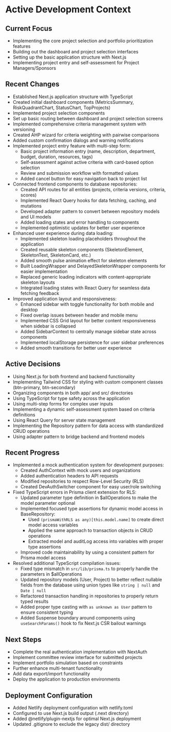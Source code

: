 # Active Development Context

## Current Focus
- Implementing the core project selection and portfolio prioritization features
- Building out the dashboard and project selection interfaces
- Setting up the basic application structure with Next.js
- Implementing project entry and self-assessment for Project Managers/Sponsors

## Recent Changes
- Established Next.js application structure with TypeScript
- Created initial dashboard components (MetricsSummary, RiskQuadrantChart, StatusChart, TopProjects)
- Implemented project selection components
- Set up basic routing between dashboard and project selection screens
- Implemented comprehensive criteria management system with versioning
- Created AHP wizard for criteria weighting with pairwise comparisons
- Added custom confirmation dialogs and warning notifications
- Implemented project entry feature with multi-step form:
  - Basic project information entry (name, description, department, budget, duration, resources, tags)
  - Self-assessment against active criteria with card-based option selection
  - Review and submission workflow with formatted values
  - Added cancel button for easy navigation back to project list
- Connected frontend components to database repositories:
  - Created API routes for all entities (projects, criteria versions, criteria, scores)
  - Implemented React Query hooks for data fetching, caching, and mutations
  - Developed adapter pattern to convert between repository models and UI models
  - Added loading states and error handling to components
  - Implemented optimistic updates for better user experience
- Enhanced user experience during data loading:
  - Implemented skeleton loading placeholders throughout the application
  - Created reusable skeleton components (SkeletonElement, SkeletonText, SkeletonCard, etc.)
  - Added smooth pulse animation effect for skeleton elements
  - Built LoadingWrapper and DelayedSkeletonWrapper components for easier implementation
  - Replaced generic loading indicators with content-appropriate skeleton layouts
  - Integrated loading states with React Query for seamless data fetching feedback
- Improved application layout and responsiveness:
  - Enhanced sidebar with toggle functionality for both mobile and desktop
  - Fixed overlap issues between header and mobile menu
  - Implemented CSS Grid layout for better content responsiveness when sidebar is collapsed
  - Added SidebarContext to centrally manage sidebar state across components
  - Implemented localStorage persistence for user sidebar preferences
  - Added smooth transitions for better user experience

## Active Decisions
- Using Next.js for both frontend and backend functionality
- Implementing Tailwind CSS for styling with custom component classes (btn-primary, btn-secondary)
- Organizing components in both app/ and src/ directories
- Using TypeScript for type safety across the application
- Using multi-step forms for complex user inputs
- Implementing a dynamic self-assessment system based on criteria definitions
- Using React Query for server state management
- Implementing the Repository pattern for data access with standardized CRUD operations
- Using adapter pattern to bridge backend and frontend models

## Recent Progress
- Implemented a mock authentication system for development purposes:
  - Created AuthContext with mock users and organizations
  - Added authentication headers to API requests
  - Modified repositories to respect Row-Level Security (RLS)
  - Created DevAuthSwitcher component for easy user/role switching
- Fixed TypeScript errors in Prisma client extension for RLS:
  - Updated parameter type definition in $allOperations to make the model parameter optional
  - Implemented focused type assertions for dynamic model access in BaseRepository:
    - Used `(prismaWithRLS as any)[this.model.name]` to create direct model access variables
    - Applied the same approach to transaction objects in CRUD operations
    - Extracted model and auditLog access into variables with proper type assertions
  - Improved code maintainability by using a consistent pattern for Prisma model access
- Resolved additional TypeScript compilation issues:
  - Fixed type mismatch in `src/lib/prisma.ts` to properly handle the parameters in $allOperations
  - Updated repository models (User, Project) to better reflect nullable fields from the database using union types like `string | null` and `Date | null`
  - Refactored transaction handling in repositories to properly return typed results
  - Added proper type casting with `as unknown as User` pattern to ensure consistent typing
  - Added Suspense boundary around components using `useSearchParams()` hook to fix Next.js CSR bailout warnings

## Next Steps
- Complete the real authentication implementation with NextAuth
- Implement committee review interface for submitted projects
- Implement portfolio simulation based on constraints
- Further enhance multi-tenant functionality
- Add data export/import functionality
- Deploy the application to production environments

## Deployment Configuration
- Added Netlify deployment configuration with netlify.toml
- Configured to use Next.js build output (.next directory)
- Added @netlify/plugin-nextjs for optimal Next.js deployment
- Updated .gitignore to exclude the legacy dist/ directory
